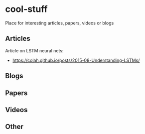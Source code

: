 # cool-stuff
Place for interesting articles, papers, videos or blogs

## Articles

Article on LSTM neural nets:
* https://colah.github.io/posts/2015-08-Understanding-LSTMs/

## Blogs


## Papers


## Videos


## Other
